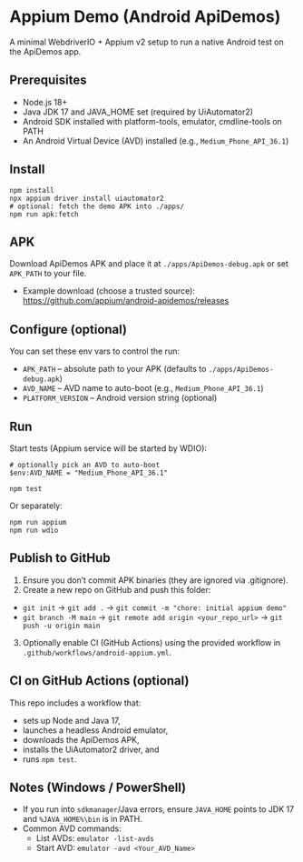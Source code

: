 # Appium Demo (Android ApiDemos)

A minimal WebdriverIO + Appium v2 setup to run a native Android test on the ApiDemos app.

## Prerequisites

- Node.js 18+
- Java JDK 17 and JAVA_HOME set (required by UiAutomator2)
- Android SDK installed with platform-tools, emulator, cmdline-tools on PATH
- An Android Virtual Device (AVD) installed (e.g., `Medium_Phone_API_36.1`)

## Install

```
npm install
npx appium driver install uiautomator2
# optional: fetch the demo APK into ./apps/
npm run apk:fetch
```

## APK

Download ApiDemos APK and place it at `./apps/ApiDemos-debug.apk` or set `APK_PATH` to your file.

- Example download (choose a trusted source): https://github.com/appium/android-apidemos/releases

## Configure (optional)

You can set these env vars to control the run:

- `APK_PATH` – absolute path to your APK (defaults to `./apps/ApiDemos-debug.apk`)
- `AVD_NAME` – AVD name to auto-boot (e.g., `Medium_Phone_API_36.1`)
- `PLATFORM_VERSION` – Android version string (optional)

## Run

Start tests (Appium service will be started by WDIO):

```
# optionally pick an AVD to auto-boot
$env:AVD_NAME = "Medium_Phone_API_36.1"

npm test
```

Or separately:

```
npm run appium
npm run wdio
```

## Publish to GitHub

1. Ensure you don’t commit APK binaries (they are ignored via .gitignore).
2. Create a new repo on GitHub and push this folder:
  - `git init` → `git add .` → `git commit -m "chore: initial appium demo"`
  - `git branch -M main` → `git remote add origin <your_repo_url>` → `git push -u origin main`
3. Optionally enable CI (GitHub Actions) using the provided workflow in `.github/workflows/android-appium.yml`.

## CI on GitHub Actions (optional)

This repo includes a workflow that:
- sets up Node and Java 17,
- launches a headless Android emulator,
- downloads the ApiDemos APK,
- installs the UiAutomator2 driver, and
- runs `npm test`.

## Notes (Windows / PowerShell)

- If you run into `sdkmanager`/Java errors, ensure `JAVA_HOME` points to JDK 17 and `%JAVA_HOME%\bin` is in PATH.
- Common AVD commands:
  - List AVDs: `emulator -list-avds`
  - Start AVD: `emulator -avd <Your_AVD_Name>`
